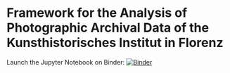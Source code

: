 # Framework for the Analysis of Photographic Archival Data of the Kunsthistorisches Institut in Florenz
Launch the Jupyter Notebook on Binder: [![Binder](https://mybinder.org/badge_logo.svg)](https://mybinder.org/v2/gh/AlessandraFa/photo-archive-data-analysis-framework/HEAD?labpath=https%3A%2F%2Fgithub.com%2FAlessandraFa%2Fphoto-archive-data-analysis-framework%2Fblob%2Fmain%2FData_Analysis_Framework_for_Photo_Collection_Data_KHI.ipynb)
